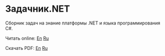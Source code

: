 # Задачник.NET

Сборник задач на знание платформы .NET и языка программирования C#.

Читать online: [En](http://problembook.net/content/en/INTRODUCTION.html) [Ru](http://problembook.net/content/ru/INTRODUCTION.html)

Скачать PDF: [En](https://github.com/AndreyAkinshin/ProblemBook.NET/raw/master/TeX/ProblemBook.NET-en.pdf) [Ru](https://github.com/AndreyAkinshin/ProblemBook.NET/raw/master/TeX/ProblemBook.NET-ru.pdf)
